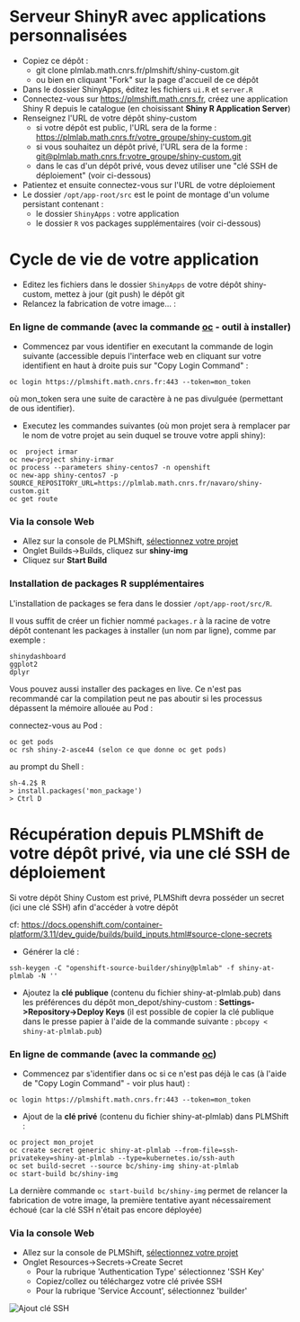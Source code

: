 # Serveur ShinyR avec applications personnalisées

- Copiez ce dépôt :
  - git clone plmlab.math.cnrs.fr/plmshift/shiny-custom.git
  - ou bien en cliquant "Fork" sur la page d'accueil de ce dépôt
- Dans le dossier ShinyApps, éditez les fichiers `ui.R` et `server.R`
- Connectez-vous sur https://plmshift.math.cnrs.fr, créez une application Shiny R depuis le catalogue (en choisissant **Shiny R Application Server**)
- Renseignez l'URL de votre dépôt shiny-custom
  - si votre dépôt est public, l'URL sera de la forme : https://plmlab.math.cnrs.fr/votre_groupe/shiny-custom.git
  - si vous souhaitez un dépôt privé, l'URL sera de la forme : [git@plmlab.math.cnrs.fr:votre_groupe/shiny-custom.git](git@plmlab.math.cnrs.fr:votre_groupe/shiny-custom.git)
  - dans le cas d'un dépôt privé, vous devez utiliser une "clé SSH de déploiement" (voir ci-dessous) 
- Patientez et ensuite connectez-vous sur l'URL de votre déploiement
- Le dossier `/opt/app-root/src` est le point de montage d'un volume persistant contenant :
  - le dossier `ShinyApps` : votre application 
  - le dossier `R` vos packages supplémentaires (voir ci-dessous)

# Cycle de vie de votre application

- Editez les fichiers dans le dossier `ShinyApps` de votre dépôt shiny-custom, mettez à jour (git push) le dépôt git
- Relancez la fabrication de votre image... :

### En ligne de commande (avec la commande [oc](https://github.com/openshift/origin/releases/latest) - outil à installer)

- Commencez par vous identifier en executant la commande de login suivante (accessible depuis l'interface web en cliquant sur votre identifient en haut à droite puis sur "Copy Login Command" :
```
oc login https://plmshift.math.cnrs.fr:443 --token=mon_token
```
où mon_token sera une suite de caractère à ne pas divulguée (permettant de ous identifier).

- Executez les commandes suivantes (où mon projet sera à remplacer par le nom de votre projet au sein duquel se trouve votre appli shiny):
```
oc  project irmar
oc new-project shiny-irmar
oc process --parameters shiny-centos7 -n openshift
oc new-app shiny-centos7 -p SOURCE_REPOSITORY_URL=https://plmlab.math.cnrs.fr/navaro/shiny-custom.git
oc get route
```

### Via la console Web

- Allez sur la console de PLMShift, [sélectionnez votre projet](https://plmshift.math.cnrs.fr/console/projects)
- Onglet Builds->Builds, cliquez sur **shiny-img**
- Cliquez sur **Start Build**

### Installation de packages R supplémentaires

L'installation de packages se fera dans le dossier `/opt/app-root/src/R`.

Il vous suffit de créer un fichier nommé `packages.r` à la racine de votre dépôt contenant les packages à installer (un nom par ligne), comme par exemple :

```
shinydashboard
ggplot2
dplyr
```

Vous pouvez aussi installer des packages en live. Ce n'est pas recommandé car la compilation peut ne pas aboutir si les processus dépassent la mémoire allouée au Pod :

connectez-vous au Pod :
```
oc get pods
oc rsh shiny-2-asce44 (selon ce que donne oc get pods)
```
au prompt du Shell :
```
sh-4.2$ R
> install.packages('mon_package')
> Ctrl D
```

# Récupération depuis PLMShift de votre dépôt privé, via une clé SSH de déploiement

Si votre dépôt Shiny Custom est privé, PLMShift devra posséder un secret (ici une clé SSH) afin d'accéder à votre dépôt

cf: https://docs.openshift.com/container-platform/3.11/dev_guide/builds/build_inputs.html#source-clone-secrets

- Générer la clé :
```
ssh-keygen -C "openshift-source-builder/shiny@plmlab" -f shiny-at-plmlab -N ''
```
- Ajoutez la **clé publique** (contenu du fichier shiny-at-plmlab.pub) dans les préférences du dépôt mon_depot/shiny-custom : **Settings->Repository->Deploy Keys** 
(il est possible de copier la clé publique dans le presse papier à l'aide de la commande suivante : `pbcopy < shiny-at-plmlab.pub`)

### En ligne de commande (avec la commande [oc](https://github.com/openshift/origin/releases/latest))
- Commencez par s'identifier dans oc si ce n'est pas déjà le cas (à l'aide de "Copy Login Command" - voir plus haut) :
```
oc login https://plmshift.math.cnrs.fr:443 --token=mon_token
```
- Ajout de la **clé privé** (contenu du fichier shiny-at-plmlab) dans PLMShift :
```
oc project mon_projet
oc create secret generic shiny-at-plmlab --from-file=ssh-privatekey=shiny-at-plmlab --type=kubernetes.io/ssh-auth
oc set build-secret --source bc/shiny-img shiny-at-plmlab
oc start-build bc/shiny-img
```
La dernière commande ```oc start-build bc/shiny-img``` permet de relancer la fabrication de votre image, la première tentative ayant nécessairement échoué (car la clé SSH n'était pas encore déployée)

### Via la console Web

- Allez sur la console de PLMShift, [sélectionnez votre projet](https://plmshift.math.cnrs.fr/console/projects)
- Onglet Resources->Secrets->Create Secret
  - Pour la rubrique 'Authentication Type' sélectionnez 'SSH Key'
  - Copiez/collez ou téléchargez votre clé privée SSH
  - Pour la rubrique 'Service Account', sélectionnez 'builder'

![Ajout clé SSH](img/secret-ssh-key.png)
